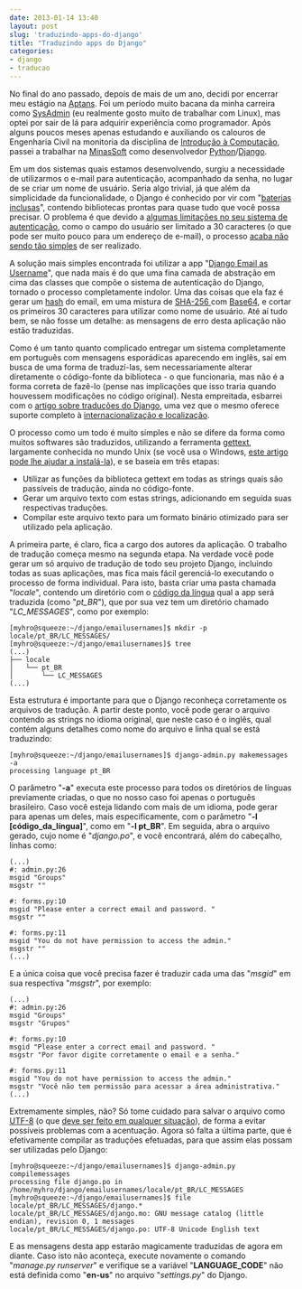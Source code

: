```yaml
---
date: 2013-01-14 13:40
layout: post
slug: 'traduzindo-apps-do-django'
title: "Traduzindo apps do Django"
categories: 
- django
- traducao
---
```


No final do ano passado, depois de mais de um ano, decidi por encerrar meu estágio na [Aptans](http://aptans.com/). Foi um período muito bacana da minha carreira como [SysAdmin](http://xkcd.com/705/) (eu realmente gosto muito de trabalhar com Linux), mas optei por sair de lá para adquirir experiência como programador. Após alguns poucos meses apenas estudando e auxiliando os calouros de Engenharia Civil na monitoria da disciplina de [Introdução à Computação](http://www.cpdee.ufmg.br/~rdmaia/IntroComp.htm), passei a trabalhar na [MinasSoft](http://www.minascurriculos.com.br/) como desenvolvedor [Python](http://www.python.org/)/[Django](https://www.djangoproject.com/).

Em um dos sistemas quais estamos desenvolvendo, surgiu a necessidade de utilizarmos o e-mail para autenticação, acompanhado da senha, no lugar de se criar um nome de usuário. Seria algo trivial, já que além da simplicidade da funcionalidade, o Django é conhecido por vir com "[baterias inclusas](https://docs.djangoproject.com/en/1.4/#other-batteries-included)", contendo bibliotecas prontas para quase tudo que você possa precisar. O problema é que devido a [algumas limitações no seu sistema de autenticação](http://stackoverflow.com/questions/3547024/email-as-username-in-django), como o campo do usuário ser limitado a 30 caracteres (o que pode ser muito pouco para um endereço de e-mail), o processo [acaba não sendo tão simples](http://soyeahdjango.com/post/39983945126/django-devs-trying-to-use-email-addresses-as-the) de ser realizado.

A solução mais simples encontrada foi utilizar a app "[Django Email as Username](https://github.com/dabapps/django-email-as-username)", que nada mais é do que uma fina camada de abstração em cima das classes que compõe o sistema de autenticação do Django, tornado o processo completamente indolor. Uma das coisas que ela faz é gerar um [hash](https://en.wikipedia.org/wiki/Cryptographic_hash_function) do email, em uma mistura de [SHA-256 ](https://en.wikipedia.org/wiki/SHA-2)com [Base64](https://en.wikipedia.org/wiki/Base64), e cortar os primeiros 30 caracteres para utilizar como nome de usuário. Até aí tudo bem, se não fosse um detalhe: as mensagens de erro desta aplicação não estão traduzidas.

Como é um tanto quanto complicado entregar um sistema completamente em português com mensagens esporádicas aparecendo em inglês, saí em busca de uma forma de traduzí-las, sem necessariamente alterar diretamente o código-fonte da biblioteca - o que funcionaria, mas não é a forma correta de fazê-lo (pense nas implicações que isso traria quando houvessem modificações no código original). Nesta empreitada, esbarrei com o [artigo sobre traduções do Django](https://docs.djangoproject.com/en/1.4/topics/i18n/translation/), uma vez que o mesmo oferece suporte completo à [internacionalização e localização](https://en.wikipedia.org/wiki/Internationalization_and_localization).

O processo como um todo é muito simples e não se difere da forma como muitos softwares são traduzidos, utilizando a ferramenta [gettext](https://www.gnu.org/software/gettext/), largamente conhecida no mundo Unix (se você usa o Windows, [este artigo pode lhe ajudar a instalá-la](https://docs.djangoproject.com/en/1.4/topics/i18n/translation/#gettext-on-windows)), e se baseia em três etapas:

* Utilizar as funções da biblioteca gettext em todas as strings quais são passíveis de tradução, ainda no código-fonte.  
* Gerar um arquivo texto com estas strings, adicionando em seguida suas respectivas traduções.  
* Compilar este arquivo texto para um formato binário otimizado para ser utilizado pela aplicação.

A primeira parte, é claro, fica a cargo dos autores da aplicação. O trabalho de tradução começa mesmo na segunda etapa. Na verdade você pode gerar um só arquivo de tradução de todo seu projeto Django, incluindo todas as suas aplicações, mas fica mais fácil gerenciá-lo executando o processo de forma individual. Para isto, basta criar uma pasta chamada "*locale*", contendo um diretório com o [código da língua](https://docs.djangoproject.com/en/1.4/topics/i18n/#term-locale-name) qual a app será traduzida (como "*pt_BR*"), que por sua vez tem um diretório chamado "*LC_MESSAGES*", como por exemplo:

    [myhro@squeeze:~/django/emailusernames]$ mkdir -p locale/pt_BR/LC_MESSAGES/
    [myhro@squeeze:~/django/emailusernames]$ tree
    (...)
    ├── locale
    │   └── pt_BR
    │       └── LC_MESSAGES
    (...)

Esta estrutura é importante para que o Django reconheça corretamente os arquivos de tradução. A partir deste ponto, você pode gerar o arquivo contendo as strings no idioma original, que neste caso é o inglês, qual contém alguns detalhes como nome do arquivo e linha qual se está traduzindo:

    [myhro@squeeze:~/django/emailusernames]$ django-admin.py makemessages -a
    processing language pt_BR

O parâmetro "**-a**" executa este processo para todos os diretórios de línguas previamente criadas, o que no nosso caso foi apenas o português brasileiro. Caso você esteja lidando com mais de um idioma, pode gerar para apenas um deles, mais especificamente, com o parâmetro "**-l [código_da_língua]**", como em "**-l pt_BR**". Em seguida, abra o arquivo gerado, cujo nome é "*django.po*", e você encontrará, além do cabeçalho, linhas como:

```
(...)
#: admin.py:26
msgid "Groups"
msgstr ""

#: forms.py:10
msgid "Please enter a correct email and password. "
msgstr ""

#: forms.py:11
msgid "You do not have permission to access the admin."
msgstr ""
(...)
```

E a única coisa que você precisa fazer é traduzir cada uma das "*msgid*" em sua respectiva "*msgstr*", por exemplo:

```
(...)
#: admin.py:26
msgid "Groups"
msgstr "Grupos"

#: forms.py:10
msgid "Please enter a correct email and password. "
msgstr "Por favor digite corretamente o email e a senha."

#: forms.py:11
msgid "You do not have permission to access the admin."
msgstr "Você não tem permissão para acessar a área administrativa."
(...)
```

Extremamente simples, não? Só tome cuidado para salvar o arquivo como [UTF-8](https://en.wikipedia.org/wiki/UTF-8) (o que [deve ser feito em qualquer situação](http://www.utf8everywhere.org/)), de forma a evitar possíveis problemas com a acentuação. Agora só falta a última parte, que é efetivamente compilar as traduções efetuadas, para que assim elas possam ser utilizadas pelo Django:

    [myhro@squeeze:~/django/emailusernames]$ django-admin.py compilemessages
    processing file django.po in /home/myhro/django/emailusernames/locale/pt_BR/LC_MESSAGES
    [myhro@squeeze:~/django/emailusernames]$ file locale/pt_BR/LC_MESSAGES/django.*
    locale/pt_BR/LC_MESSAGES/django.mo: GNU message catalog (little endian), revision 0, 1 messages
    locale/pt_BR/LC_MESSAGES/django.po: UTF-8 Unicode English text

E as mensagens desta app estarão magicamente traduzidas de agora em diante. Caso isto não aconteça, execute novamente o comando "*manage.py runserver*" e verifique se a variável "**LANGUAGE_CODE**" não está definida como "**en-us**" no arquivo "*settings.py*" do Django.

